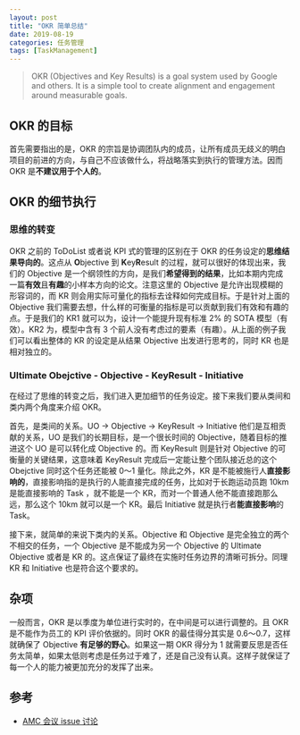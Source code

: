 ```yaml
---
layout: post
title: "OKR 简单总结"
date: 2019-08-19
categories: 任务管理
tags: [TaskManagement]
---
```



> OKR (Objectives and Key Results) is a goal system used by Google and others. It is a simple tool to create alignment and engagement around measurable goals.
<!--more-->

## OKR 的目标
首先需要指出的是，OKR 的宗旨是协调团队内的成员，让所有成员无歧义的明白项目的前进的方向，与自己不应该做什么，将战略落实到执行的管理方法。因而 OKR 是**不建议用于个人的**。

## OKR 的细节执行
### 思维的转变
OKR 之前的 ToDoList 或者说 KPI 式的管理的区别在于 OKR 的任务设定的**思维结果导向的**。这点从 **O**bjective 到 **K**ey**R**esult 的过程，就可以很好的体现出来，我们的 Objective 是一个纲领性的方向，是我们**希望得到的结果**，比如本期内完成一篇**有效**且**有趣**的小样本方向的论文。注意这里的 Objective 是允许出现模糊的形容词的，而 KR 则会用实际可量化的指标去诠释如何完成目标。于是针对上面的 Objective 我们需要去想，什么样的可衡量的指标是可以贡献到我们有效和有趣的点。于是我们的 KR1 就可以为，设计一个能提升现有标准 2% 的 SOTA 模型（有效）。KR2 为，模型中含有 3 个前人没有考虑过的要素（有趣）。从上面的例子我们可以看出整体的 KR 的设定是从结果 Objective 出发进行思考的，同时 KR 也是相对独立的。

### Ultimate Obejctive - Objective - KeyResult - Initiative
在经过了思维的转变之后，我们进入更加细节的任务设定。接下来我们要从类间和类内两个角度来介绍 OKR。

首先，是类间的关系。UO -> Objective -> KeyResult -> Initiative 他们是互相贡献的关系，UO 是我们的长期目标，是一个很长时间的 Objective，随着目标的推进这个 UO 是可以转化成 Objective 的。而 KeyResult 则是针对 Objective 的可衡量的关键结果，这意味着 KeyResult 完成后一定能让整个团队接近总的这个 Obejctive 同时这个任务还能被 0～1 量化。除此之外，KR 是不能被施行人**直接影响的**，直接影响指的是执行的人能直接完成的任务，比如对于长跑运动员跑 10km 是能直接影响的 Task ，就不能是一个 KR，而对一个普通人他不能直接跑那么远，那么这个 10km 就可以是一个 KR。最后 Initiative 就是执行者**能直接影响**的 Task。

接下来，就简单的来说下类内的关系。Objective 和 Objective 是完全独立的两个不相交的任务，一个 Objective 是不能成为另一个 Objective 的 Ultimate Objective 或者是 KR 的。这点保证了最终在实施时任务边界的清晰可拆分。同理 KR 和 Initiative 也是符合这个要求的。

## 杂项
一般而言，OKR 是以季度为单位进行实时的，在中间是可以进行调整的。且 OKR 是不能作为员工的 KPI 评价依据的。同时 OKR 的最佳得分其实是 0.6～0.7，这样就确保了 Objective **有足够的野心**。如果这一期 OKR 得分为 1 就需要反思是否任务太简单，如果太低则考虑是任务过于难了，还是自己没有认真。这样子就保证了每一个人的能力被更加充分的发挥了出来。


## 参考
- [AMC 会议 issue 讨论](https://github.com/BUPT/magic-mirror/issues/17)
